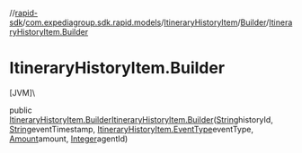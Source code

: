 //[rapid-sdk](../../../../index.md)/[com.expediagroup.sdk.rapid.models](../../index.md)/[ItineraryHistoryItem](../index.md)/[Builder](index.md)/[ItineraryHistoryItem.Builder](-itinerary-history-item.-builder.md)

# ItineraryHistoryItem.Builder

[JVM]\

public [ItineraryHistoryItem.Builder](index.md)[ItineraryHistoryItem.Builder](-itinerary-history-item.-builder.md)([String](https://docs.oracle.com/javase/8/docs/api/java/lang/String.html)historyId, [String](https://docs.oracle.com/javase/8/docs/api/java/lang/String.html)eventTimestamp, [ItineraryHistoryItem.EventType](../-event-type/index.md)eventType, [Amount](../../-amount/index.md)amount, [Integer](https://docs.oracle.com/javase/8/docs/api/java/lang/Integer.html)agentId)
